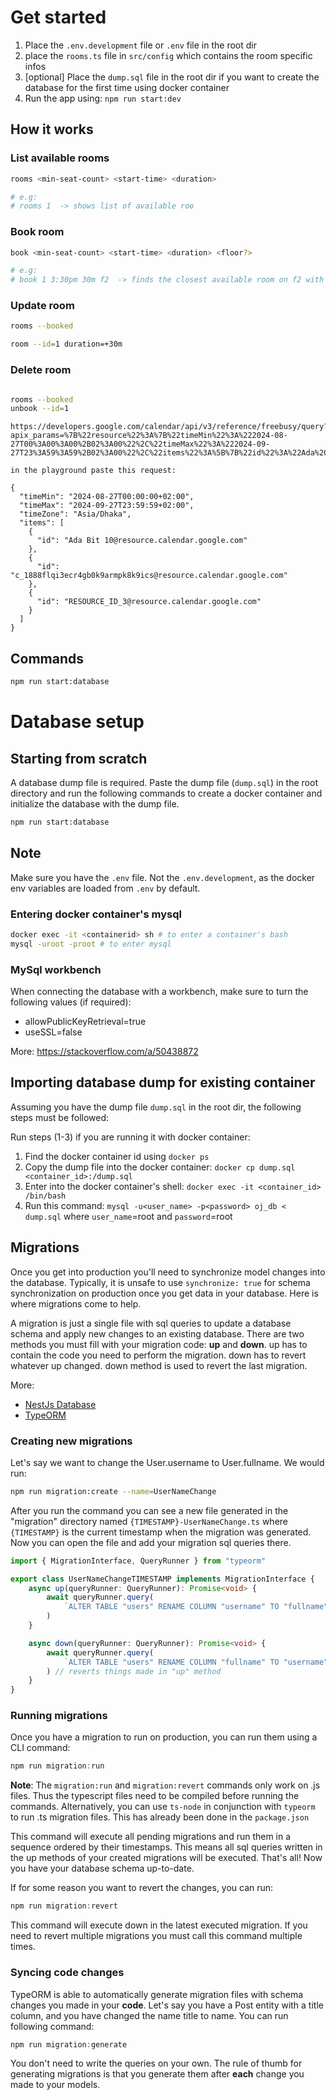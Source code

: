 
# Get started
1. Place the `.env.development` file or `.env` file in the root dir
2. place the `rooms.ts` file in `src/config` which contains the room specific infos
3. [optional] Place the `dump.sql` file in the root dir if you want to create the database for the first time using docker container 
4. Run the app using: `npm run start:dev`


## How it works

### List available rooms

```bash
rooms <min-seat-count> <start-time> <duration>

# e.g: 
# rooms 1  -> shows list of available roo
```

### Book room

```bash
book <min-seat-count> <start-time> <duration> <floor?>

# e.g:
# book 1 3:30pm 30m f2  -> finds the closest available room on f2 with a min room capactiy of 1.
```

### Update room

```bash
rooms --booked

room --id=1 duration=+30m
```


### Delete room

```bash

rooms --booked
unbook --id=1 
```


```
https://developers.google.com/calendar/api/v3/reference/freebusy/query?apix_params=%7B%22resource%22%3A%7B%22timeMin%22%3A%222024-08-27T00%3A00%3A00%2B02%3A00%22%2C%22timeMax%22%3A%222024-09-27T23%3A59%3A59%2B02%3A00%22%2C%22items%22%3A%5B%7B%22id%22%3A%22Ada%20Bit%2010%40resource.calendar.google.com%22%7D%2C%7B%22id%22%3A%22c_1888flqi3ecr4gb0k9armpk8k9ics%40resource.calendar.google.com%22%7D%2C%7B%22id%22%3A%22RESOURCE_ID_3%40resource.calendar.google.com%22%7D%5D%7D%7D 

in the playground paste this request: 

{
  "timeMin": "2024-08-27T00:00:00+02:00",
  "timeMax": "2024-09-27T23:59:59+02:00",
  "timeZone": "Asia/Dhaka",
  "items": [
    {
      "id": "Ada Bit 10@resource.calendar.google.com"
    },
    {
      "id": "c_1888flqi3ecr4gb0k9armpk8k9ics@resource.calendar.google.com"
    },
    {
      "id": "RESOURCE_ID_3@resource.calendar.google.com"
    }
  ]
}
```

## Commands

```bash
npm run start:database
```

# Database setup

## Starting from scratch

A database dump file is required. Paste the dump file (`dump.sql`) in the root directory and run the following commands to create a docker container and initialize the database with the dump file.

```bash
npm run start:database
```

## Note

Make sure you have the `.env` file. Not the `.env.development`, as the docker env variables are loaded from `.env` by default.

### Entering docker container's mysql

```sh
docker exec -it <containerid> sh # to enter a container's bash
mysql -uroot -proot # to enter mysql
```

### MySql workbench
When connecting the database with a workbench, make sure to turn the following values (if required): 

- allowPublicKeyRetrieval=true
- useSSL=false

More: https://stackoverflow.com/a/50438872 

## Importing database dump for existing container

Assuming you have the dump file `dump.sql` in the root dir, the following steps must be followed:

Run steps (1-3) if you are running it with docker container:

1. Find the docker container id using `docker ps` 
2. Copy the dump file into the docker container: `docker cp dump.sql <container_id>:/dump.sql`
3. Enter into the docker container's shell: `docker exec -it <container_id> /bin/bash`
4. Run this command: `mysql -u<user_name> -p<password> oj_db < dump.sql` where `user_name`=root and `password`=root


## Migrations

Once you get into production you'll need to synchronize model changes into the database. Typically, it is unsafe to use `synchronize: true` for schema synchronization on production once you get data in your database. Here is where migrations come to help.

A migration is just a single file with sql queries to update a database schema and apply new changes to an existing database. There are two methods you must fill with your migration code: **up** and **down**. up has to contain the code you need to perform the migration. down has to revert whatever up changed. down method is used to revert the last migration.

More: 

- [NestJs Database](https://docs.nestjs.com/techniques/database)
- [TypeORM](https://typeorm.io/migration)

### Creating new migrations

Let's say we want to change the User.username to User.fullname. We would run: 
```bash
npm run migration:create --name=UserNameChange
``` 
After you run the command you can see a new file generated in the "migration" directory named `{TIMESTAMP}-UserNameChange.ts` where `{TIMESTAMP}` is the current timestamp when the migration was generated. Now you can open the file and add your migration sql queries there.

```ts
import { MigrationInterface, QueryRunner } from "typeorm"

export class UserNameChangeTIMESTAMP implements MigrationInterface {
    async up(queryRunner: QueryRunner): Promise<void> {
        await queryRunner.query(
            `ALTER TABLE "users" RENAME COLUMN "username" TO "fullname"`,
        )
    }

    async down(queryRunner: QueryRunner): Promise<void> {
        await queryRunner.query(
            `ALTER TABLE "users" RENAME COLUMN "fullname" TO "username"`,
        ) // reverts things made in "up" method
    }
}
```

### Running migrations

Once you have a migration to run on production, you can run them using a CLI command:

```ts
npm run migration:run
```

 **Note**: The `migration:run` and `migration:revert` commands only work on .js files. Thus the typescript files need to be compiled before running the commands. Alternatively, you can use `ts-node` in conjunction with `typeorm` to run .ts migration files. This has already been done in the `package.json`

This command will execute all pending migrations and run them in a sequence ordered by their timestamps. This means all sql queries written in the up methods of your created migrations will be executed. That's all! Now you have your database schema up-to-date.

If for some reason you want to revert the changes, you can run:

```ts
npm run migration:revert
```
This command will execute down in the latest executed migration. If you need to revert multiple migrations you must call this command multiple times.



### Syncing code changes

TypeORM is able to automatically generate migration files with schema changes you made in your **code**. Let's say you have a Post entity with a title column, and you have changed the name title to name. You can run following command:

```ts
npm run migration:generate
```
You don't need to write the queries on your own. The rule of thumb for generating migrations is that you generate them after **each** change you made to your models. 
